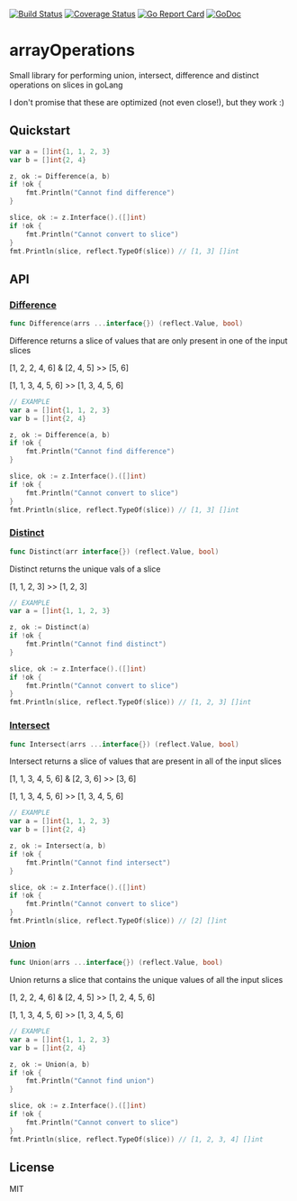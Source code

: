 [![Build Status](https://travis-ci.org/adam-hanna/arrayOperations.svg?branch=master)](https://travis-ci.org/adam-hanna/arrayOperations) [![Coverage Status](https://coveralls.io/repos/github/adam-hanna/arrayOperations/badge.svg?branch=master)](https://coveralls.io/github/adam-hanna/arrayOperations?branch=master) [![Go Report Card](https://goreportcard.com/badge/github.com/adam-hanna/arrayOperations)](https://goreportcard.com/report/github.com/adam-hanna/arrayOperations) [![GoDoc](https://godoc.org/github.com/adam-hanna/arrayOperations?status.svg)](https://godoc.org/github.com/adam-hanna/arrayOperations)

# arrayOperations
Small library for performing union, intersect, difference and distinct operations on slices in goLang

I don't promise that these are optimized (not even close!), but they work :)

## Quickstart
~~~ go
var a = []int{1, 1, 2, 3}
var b = []int{2, 4}

z, ok := Difference(a, b)
if !ok {
	fmt.Println("Cannot find difference")
}

slice, ok := z.Interface().([]int)
if !ok {
	fmt.Println("Cannot convert to slice")
}
fmt.Println(slice, reflect.TypeOf(slice)) // [1, 3] []int
~~~

## API
### [Difference](https://godoc.org/github.com/adam-hanna/arrayOperations#Difference)
~~~ go
func Difference(arrs ...interface{}) (reflect.Value, bool)
~~~
 Difference returns a slice of values that are only present in one of the input slices

[1, 2, 2, 4, 6] & [2, 4, 5] >> [5, 6]

[1, 1, 3, 4, 5, 6] >> [1, 3, 4, 5, 6] 
~~~ go
// EXAMPLE
var a = []int{1, 1, 2, 3}
var b = []int{2, 4}

z, ok := Difference(a, b)
if !ok {
    fmt.Println("Cannot find difference")
}

slice, ok := z.Interface().([]int)
if !ok {
    fmt.Println("Cannot convert to slice")
}
fmt.Println(slice, reflect.TypeOf(slice)) // [1, 3] []int
~~~

### [Distinct](https://godoc.org/github.com/adam-hanna/arrayOperations#Distinct)
~~~ go
func Distinct(arr interface{}) (reflect.Value, bool)
~~~

Distinct returns the unique vals of a slice

[1, 1, 2, 3] >> [1, 2, 3] 

~~~ go
// EXAMPLE
var a = []int{1, 1, 2, 3}

z, ok := Distinct(a)
if !ok {
    fmt.Println("Cannot find distinct")
}

slice, ok := z.Interface().([]int)
if !ok {
    fmt.Println("Cannot convert to slice")
}
fmt.Println(slice, reflect.TypeOf(slice)) // [1, 2, 3] []int
~~~

### [Intersect](https://godoc.org/github.com/adam-hanna/arrayOperations#Intersect)
~~~ go
func Intersect(arrs ...interface{}) (reflect.Value, bool)
~~~

Intersect returns a slice of values that are present in all of the input slices

[1, 1, 3, 4, 5, 6] & [2, 3, 6] >> [3, 6]

[1, 1, 3, 4, 5, 6] >> [1, 3, 4, 5, 6] 

~~~ go
// EXAMPLE
var a = []int{1, 1, 2, 3}
var b = []int{2, 4}

z, ok := Intersect(a, b)
if !ok {
    fmt.Println("Cannot find intersect")
}

slice, ok := z.Interface().([]int)
if !ok {
    fmt.Println("Cannot convert to slice")
}
fmt.Println(slice, reflect.TypeOf(slice)) // [2] []int
~~~

### [Union](https://godoc.org/github.com/adam-hanna/arrayOperations#Union)
~~~ go
func Union(arrs ...interface{}) (reflect.Value, bool)
~~~

Union returns a slice that contains the unique values of all the input slices

[1, 2, 2, 4, 6] & [2, 4, 5] >> [1, 2, 4, 5, 6]

[1, 1, 3, 4, 5, 6] >> [1, 3, 4, 5, 6] 

~~~ go
// EXAMPLE
var a = []int{1, 1, 2, 3}
var b = []int{2, 4}

z, ok := Union(a, b)
if !ok {
    fmt.Println("Cannot find union")
}

slice, ok := z.Interface().([]int)
if !ok {
    fmt.Println("Cannot convert to slice")
}
fmt.Println(slice, reflect.TypeOf(slice)) // [1, 2, 3, 4] []int
~~~

## License
MIT
